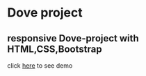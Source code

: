 # Dove project
responsive Dove-project with HTML,CSS,Bootstrap
---
click [here](https://mohammad-golmeymi.github.io/Dove-project/) to see demo

